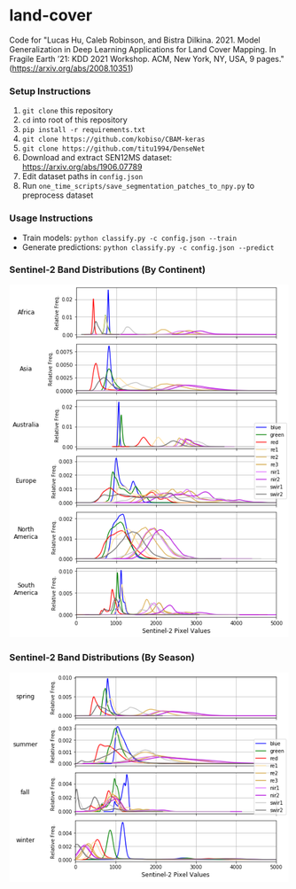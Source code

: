 # land-cover
Code for "Lucas Hu, Caleb Robinson, and Bistra Dilkina. 2021. Model Generalization in Deep Learning Applications for Land Cover Mapping. In Fragile Earth ’21: KDD 2021 Workshop. ACM, New York, NY, USA, 9 pages." (https://arxiv.org/abs/2008.10351)

### Setup Instructions
1. `git clone` this repository
2. `cd` into root of this repository
3. `pip install -r requirements.txt`
4. `git clone https://github.com/kobiso/CBAM-keras`
5. `git clone https://github.com/titu1994/DenseNet`
6. Download and extract SEN12MS dataset: https://arxiv.org/abs/1906.07789
7. Edit dataset paths in `config.json`
8. Run `one_time_scripts/save_segmentation_patches_to_npy.py` to preprocess dataset

### Usage Instructions
* Train models: `python classify.py -c config.json --train`
* Generate predictions: `python classify.py -c config.json --predict`

### Sentinel-2 Band Distributions (By Continent)
![Sentinel-2 Continent Distributions](figures/continent-s2-input-distributions.png)

### Sentinel-2 Band Distributions (By Season)
![Sentinel-2 Season Distributions](figures/season-s2-input-distributions.png)
